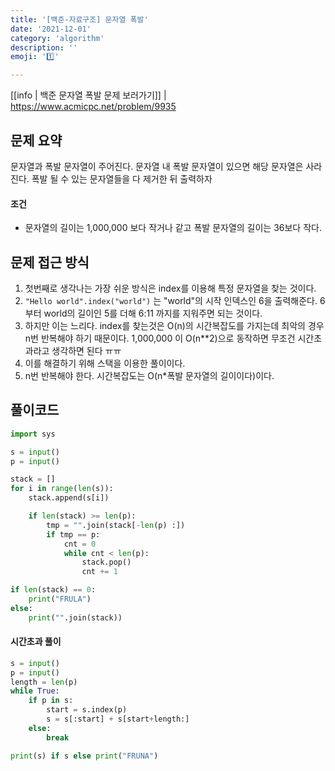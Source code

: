 ```yaml
---
title: '[백준-자료구조] 문자열 폭발'
date: '2021-12-01'
category: 'algorithm'
description: ''
emoji: '1️⃣'

---
```


[[info | 백준 문자열 폭발 문제 보러가기]]
| https://www.acmicpc.net/problem/9935

## 문제 요약

문자열과 폭발 문자열이 주어진다. 문자열 내 폭발 문자열이 있으면 해당 문자열은 사라진다. 폭발 될 수 있는 문자열들을 다 제거한 뒤 출력하자

#### 조건

- 문자열의 길이는 1,000,000 보다 작거나 같고 폭발 문자열의 길이는 36보다 작다.

## 문제 접근 방식

1. 첫번째로 생각나는 가장 쉬운 방식은 index를 이용해 특정 문자열을 찾는 것이다. 
1. `"Hello world".index("world")` 는 "world"의 시작 인덱스인 6을 출력해준다. 6 부터 world의 길이인 5를 더해 6:11 까지를 지워주면 되는 것이다.
1. 하지만 이는 느리다. index를 찾는것은 O(n)의 시간복잡도를 가지는데 최악의 경우 n번 반복해야 하기 때문이다. 1,000,000 이 O(n**2)으로 동작하면 무조건 시간초과라고 생각하면 된다 ㅠㅠ
1. 이를 해결하기 위해 스택을 이용한 풀이이다.
1. n번 반복해야 한다. 시간복잡도는  O(n*폭발 문자열의 길이이다)이다. 

## 풀이코드

```python
import sys

s = input()
p = input()

stack = []
for i in range(len(s)):
    stack.append(s[i])

    if len(stack) >= len(p):
        tmp = "".join(stack[-len(p) :])
        if tmp == p:
            cnt = 0
            while cnt < len(p):
                stack.pop()
                cnt += 1

if len(stack) == 0:
    print("FRULA")
else:
    print("".join(stack))
```

#### 시간초과 풀이

```python
s = input()
p = input()
length = len(p)
while True:
	if p in s:
		start = s.index(p)
		s = s[:start] + s[start+length:]
	else:
		break

print(s) if s else print("FRUNA")

```





